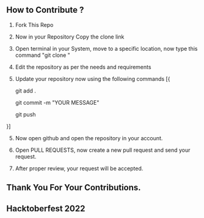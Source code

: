## How to Contribute ?

1. Fork This Repo

2. Now in your Repository Copy the clone link

3. Open terminal in your System, move to a specific location, now type this command "git clone <Link of Repository>"

4. Edit the repository as per the needs and requirements

5. Update your repository now using the following commands
[{

    git add .

    git commit -m "YOUR MESSAGE"

    git push

}]

5. Now open github and open the repository in your account.

6. Open PULL REQUESTS, now create a new pull request and send your request.

7. After proper review, your request will be accepted.

## Thank You For Your Contributions. 
## Hacktoberfest 2022